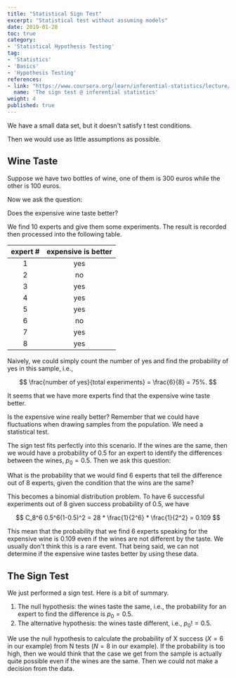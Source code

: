 ```yaml
---
title: "Statistical Sign Test"
excerpt: "Statistical test without assuming models"
date: 2019-01-20
toc: true
category:
- 'Statistical Hypothesis Testing'
tag:
- 'Statistics'
- 'Basics'
- 'Hypothesis Testing'
references:
- link: "https://www.coursera.org/learn/inferential-statistics/lecture/UvETp/6-02-the-sign-test"
  name: 'The sign test @ inferential statistics'
weight: 4
published: true
---
```


We have a small data set, but it doesn't satisfy t test conditions.

Then we would use as little assumptions as possible.

## Wine Taste

Suppose we have two bottles of wine, one of them is 300 euros while the other is 100 euros.

Now we ask the question:

Does the expensive wine taste better?


We find 10 experts and give them some experiments. The result is recorded then processed into the following table.

| expert # | expensive is better |
|:--------:|:-------------------:|
| 1        | yes                 |
| 2        | no                  |
| 3        | yes                 |
| 4        | yes                 |
| 5        | yes                 |
| 6        | no                  |
| 7        | yes                 |
| 8        | yes                 |

Naively, we could simply count the number of yes and find the probability of yes in this sample, i.e.,

$$
\frac{number of yes}{total experiments} = \frac{6}{8} = 75%.
$$

It seems that we have more experts find that the expensive wine taste better.

Is the expensive wine really better? Remember that we could have fluctuations when drawing samples from the population. We need a statistical test.

The sign test fits perfectly into this scenario. If the wines are the same, then we would have a probability of 0.5 for an expert to identify the differences between the wines, $p_0=0.5$. Then we ask this question:

What is the probability that we would find 6 experts that tell the difference out of 8 experts, given the condition that the wins are the same?

This becomes a binomial distribution problem. To have 6 successful experiments out of 8 given success probability of 0.5, we have

$$
C_8^6 0.5^6(1-0.5)^2 = 28 * \frac{1}{2^6} * \frac{1}{2^2} = 0.109
$$

This mean that the probability that we find 6 experts speaking for the expensive wine is 0.109 even if the wines are not different by the taste. We usually don't think this is a rare event. That being said, we can not determine if the expensive wine tastes better by using these data.

## The Sign Test

We just performed a sign test. Here is a bit of summary.

1. The null hypothesis: the wines taste the same, i.e., the probability for an expert to find the difference is $p_0 = 0.5$.
2. The alternative hypothesis: the wines taste different, i.e., $p_0! = 0.5$.

We use the null hypothesis to calculate the probability of X success ($X=6$ in our example) from N tests ($N=8$ in our example). If the probability is too high, then we would think that the case we get from the sample is actually quite possible even if the wines are the same. Then we could not make a decision from the data.




